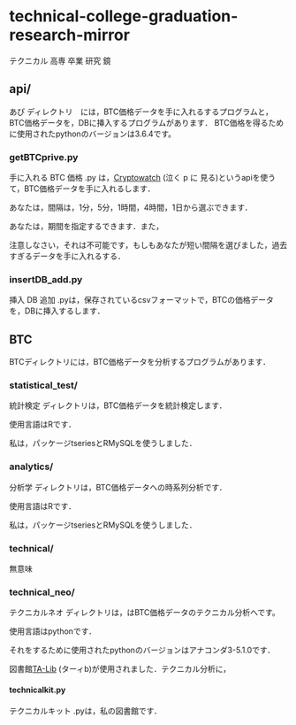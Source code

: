 # technical-college-graduation-research-mirror
テクニカル 高専 卒業 研究 鏡

## api/
あぴ ディレクトリ　には，BTC価格データを手に入れるするプログラムと，BTC価格データを，DBに挿入するプログラムがあります．
BTC価格を得るために使用されたpythonのバージョンは3.6.4です。
### getBTCprive.py
手に入れる BTC 価格 .py は，[Cryptowatch](https://cryptowatch.jp/docs/api) (泣く p に 見る)というapiを使うて，BTC価格データを手に入れるします．

あなたは，間隔は，1分，5分，1時間，4時間，1日から選ぶできます．

あなたは，期間を指定するできます．また，

注意しなさい，それは不可能です，もしもあなたが短い間隔を選びました，過去すぎるデータを手に入れるする．

### insertDB_add.py
挿入 DB 追加 .pyは，保存されているcsvフォーマットで，BTCの価格データを，DBに挿入するします．

## BTC
BTCディレクトリには，BTC価格データを分析するプログラムがあります．

### statistical_test/
統計検定 ディレクトリは，BTC価格データを統計検定します．

使用言語はRです．

私は，パッケージtseriesとRMySQLを使うしました．

### analytics/
分析学 ディレクトリは，BTC価格データへの時系列分析です．

使用言語はRです．

私は，パッケージtseriesとRMySQLを使うしました．

### technical/
無意味

### technical_neo/
テクニカルネオ ディレクトリは，はBTC価格データのテクニカル分析へです。

使用言語はpythonです．

それをするために使用されたpythonのバージョンはアナコンダ3-5.1.0です．

図書館[TA-Lib](https://github.com/mrjbq7/ta-lib) (ターィb)が使用されました．テクニカル分析に，

#### technicalkit.py
テクニカルキット .pyは，私の図書館です．
